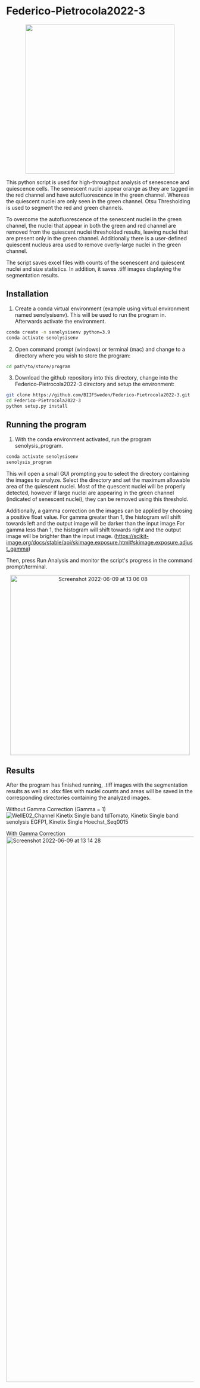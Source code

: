 # Federico-Pietrocola2022-3

<p align="center">
<img src="https://user-images.githubusercontent.com/43760657/168568815-f88ab2f9-f87c-4223-8bf3-dc6c8b1f995c.jpg" width="400" height="400">
</p>

This python script is used for high-throughput analysis of senescence and quiescence cells. The senescent nuclei appear orange as they are tagged in the red channel and have autofluorescence in the green channel. Whereas the quiescent nuclei are only seen in the green channel. Otsu Thresholding is used to segment the red and green channels.

To overcome the autofluorescence of the senescent nuclei in the green channel, the nuclei that appear in both the green and red channel are removed from the quiescent nuclei thresholded results, leaving nuclei that are present only in the green channel. Additionally there is a user-defined quiescent nucleus area used to remove overly-large nuclei in the green channel.

The script saves excel files with counts of the scenescent and quiescent nuclei and size statistics. In addition, it saves .tiff images displaying the segmentation results.


## Installation

1. Create a conda virtual environment (example using virtual environment named senolysisenv). This will be used to run the program in. Afterwards activate the environment.
```bash
conda create -n senolysisenv python=3.9
conda activate senolysisenv
```

2. Open command prompt (windows) or terminal (mac) and change to a directory where you wish to store the program:

```bash
cd path/to/store/program
```

3. Download the github repository into this directory, change into the Federico-Pietrocola2022-3 directory and setup the environment:
```bash
git clone https://github.com/BIIFSweden/Federico-Pietrocola2022-3.git
cd Federico-Pietrocola2022-3
python setup.py install
```

## Running the program

1. With the conda environment activated, run the program senolysis_program.
```bash
conda activate senolysisenv
senolysis_program
```
This will open a small GUI prompting you to select the directory containing the images to analyze. Select the directory and set the maximum allowable area of the quiescent nuclei. Most of the quescent nuclei will be properly detected, however if large nuclei are appearing in the green channel (indicated of senescent nuclei), they can be removed using this threshold.

Additionally, a gamma correction on the images can be applied by choosing a positive float value. For gamma greater than 1, the histogram will shift towards left and the output image will be darker than the input image.For gamma less than 1, the histogram will shift towards right and the output image will be brighter than the input image. (https://scikit-image.org/docs/stable/api/skimage.exposure.html#skimage.exposure.adjust_gamma)

Then, press Run Analysis and monitor the script's progress in the command prompt/terminal.

<p align="center">
<img width="482" alt="Screenshot 2022-06-09 at 13 06 08" src="https://user-images.githubusercontent.com/43760657/172833722-3675a16d-e26f-4452-b2f4-ebe61c6238e5.png">
</p>




## Results

After the program has finished running, .tiff images with the segmentation results as well as .xlsx files with nuclei counts and areas will be saved in the corresponding directories containing the analyzed images.

Without Gamma Correction (Gamma = 1)
![WellE02_Channel Kinetix Single band tdTomato, Kinetix Single band senolysis  EGFP1, Kinetix Single  Hoechst_Seq0015](https://user-images.githubusercontent.com/43760657/170046965-f4a9b199-4ab4-4eb0-b804-e63de4adf3c7.jpg)

With Gamma Correction
<img width="1460" alt="Screenshot 2022-06-09 at 13 14 28" src="https://user-images.githubusercontent.com/43760657/172834170-1bba1914-82a7-4f63-83b8-cfc09a6b8a75.png">


